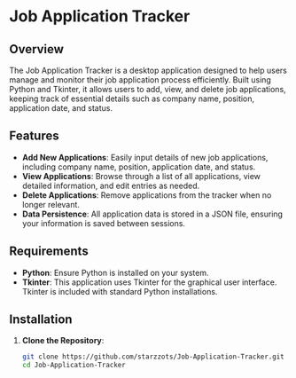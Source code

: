 # Job Application Tracker

## Overview

The Job Application Tracker is a desktop application designed to help users manage and monitor their job application process efficiently. Built using Python and Tkinter, it allows users to add, view, and delete job applications, keeping track of essential details such as company name, position, application date, and status.

## Features

- **Add New Applications**: Easily input details of new job applications, including company name, position, application date, and status.
- **View Applications**: Browse through a list of all applications, view detailed information, and edit entries as needed.
- **Delete Applications**: Remove applications from the tracker when no longer relevant.
- **Data Persistence**: All application data is stored in a JSON file, ensuring your information is saved between sessions.

## Requirements

- **Python**: Ensure Python is installed on your system.
- **Tkinter**: This application uses Tkinter for the graphical user interface. Tkinter is included with standard Python installations.

## Installation

1. **Clone the Repository**:

   ```bash
   git clone https://github.com/starzzots/Job-Application-Tracker.git
   cd Job-Application-Tracker 
